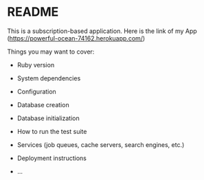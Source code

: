 # README
This is a subscription-based application.
Here is the link of my App (https://powerful-ocean-74162.herokuapp.com/)

Things you may want to cover:

* Ruby version

* System dependencies

* Configuration

* Database creation

* Database initialization

* How to run the test suite

* Services (job queues, cache servers, search engines, etc.)

* Deployment instructions

* ...
